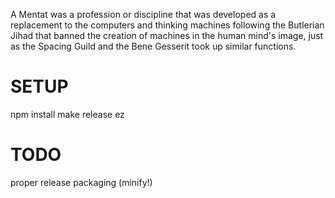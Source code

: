 A Mentat was a profession or discipline that was developed as a replacement to
the computers and thinking machines following the Butlerian Jihad that banned
the creation of machines in the human mind's image, just as the Spacing Guild
and the Bene Gesserit took up similar functions.


SETUP
=====
npm install
make release
ez


TODO
=====
proper release packaging (minify!)